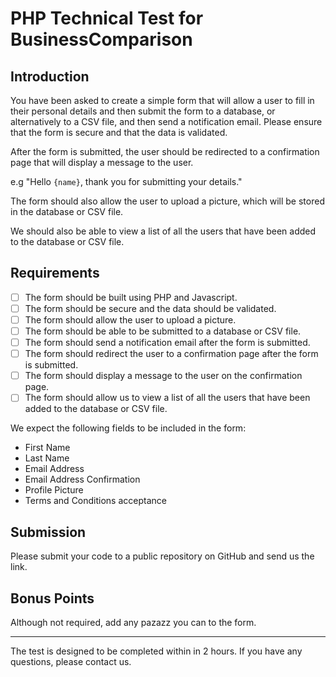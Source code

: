 # PHP Technical Test for BusinessComparison

## Introduction

You have been asked to create a simple form that will allow a user to fill in their personal details and then submit the form to a database, or alternatively to a CSV file, and then send a notification email. Please ensure that the form is secure and that the data is validated. 

After the form is submitted, the user should be redirected to a confirmation page that will display a message to the user.

e.g "Hello `{name}`, thank you for submitting your details."

The form should also allow the user to upload a picture, which will be stored in the database or CSV file.

We should also be able to view a list of all the users that have been added to the database or CSV file.

## Requirements

- [ ] The form should be built using PHP and Javascript.
- [ ] The form should be secure and the data should be validated.
- [ ] The form should allow the user to upload a picture.
- [ ] The form should be able to be submitted to a database or CSV file.
- [ ] The form should send a notification email after the form is submitted.
- [ ] The form should redirect the user to a confirmation page after the form is submitted.
- [ ] The form should display a message to the user on the confirmation page.
- [ ] The form should allow us to view a list of all the users that have been added to the database or CSV file.

We expect the following fields to be included in the form:

- First Name
- Last Name
- Email Address
- Email Address Confirmation
- Profile Picture
- Terms and Conditions acceptance

## Submission

Please submit your code to a public repository on GitHub and send us the link.

## Bonus Points

Although not required, add any pazazz you can to the form.

---

The test is designed to be completed within in 2 hours. If you have any questions, please contact us.